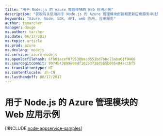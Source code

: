 ```yaml
---
title: "用于 Node.js 的 Azure 管理模块的 Web 应用示例"
description: "获取有关使用用于 Node.js 的 Azure 管理模块创建和更新应用服务中托管的 Azure Web 应用的示例代码"
keywords: "Azure, Node, SDK, API, web 应用, 应用服务"
author: tomarcher
manager: douge
ms.author: tarcher
ms.date: 06/17/2017
ms.topic: article
ms.prod: azure
ms.devlang: nodejs
ms.service: azure-nodejs
ms.openlocfilehash: 6fb01ecef079530bacd551bd7bbc73aba61f9466
ms.sourcegitcommit: 9974b43899e98df10253738dab5b09b484ac1bf5
ms.translationtype: HT
ms.contentlocale: zh-CN
ms.lasthandoff: 08/17/2017
---
```

# <a name="azure-management-modules-for-nodejs-samples-for-web-apps"></a>用于 Node.js 的 Azure 管理模块的 Web 应用示例

[!INCLUDE [node-appservice-samples](../docs-ref-conceptual/includes/appservice-samples.md)]